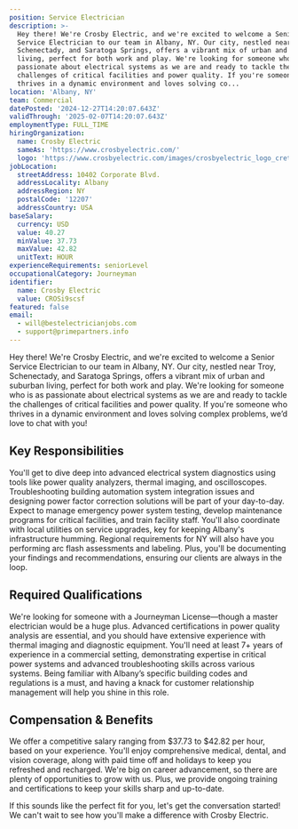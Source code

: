 ```yaml
---
position: Service Electrician
description: >-
  Hey there! We're Crosby Electric, and we're excited to welcome a Senior
  Service Electrician to our team in Albany, NY. Our city, nestled near Troy,
  Schenectady, and Saratoga Springs, offers a vibrant mix of urban and suburban
  living, perfect for both work and play. We're looking for someone who is as
  passionate about electrical systems as we are and ready to tackle the
  challenges of critical facilities and power quality. If you're someone who
  thrives in a dynamic environment and loves solving co...
location: 'Albany, NY'
team: Commercial
datePosted: '2024-12-27T14:20:07.643Z'
validThrough: '2025-02-07T14:20:07.643Z'
employmentType: FULL_TIME
hiringOrganization:
  name: Crosby Electric
  sameAs: 'https://www.crosbyelectric.com/'
  logo: 'https://www.crosbyelectric.com/images/crosbyelectric_logo_crete.png'
jobLocation:
  streetAddress: 10402 Corporate Blvd.
  addressLocality: Albany
  addressRegion: NY
  postalCode: '12207'
  addressCountry: USA
baseSalary:
  currency: USD
  value: 40.27
  minValue: 37.73
  maxValue: 42.82
  unitText: HOUR
experienceRequirements: seniorLevel
occupationalCategory: Journeyman
identifier:
  name: Crosby Electric
  value: CROSi9scsf
featured: false
email:
  - will@bestelectricianjobs.com
  - support@primepartners.info
---
```




Hey there! We're Crosby Electric, and we're excited to welcome a Senior Service Electrician to our team in Albany, NY. Our city, nestled near Troy, Schenectady, and Saratoga Springs, offers a vibrant mix of urban and suburban living, perfect for both work and play. We're looking for someone who is as passionate about electrical systems as we are and ready to tackle the challenges of critical facilities and power quality. If you're someone who thrives in a dynamic environment and loves solving complex problems, we’d love to chat with you!

## Key Responsibilities
You'll get to dive deep into advanced electrical system diagnostics using tools like power quality analyzers, thermal imaging, and oscilloscopes. Troubleshooting building automation system integration issues and designing power factor correction solutions will be part of your day-to-day. Expect to manage emergency power system testing, develop maintenance programs for critical facilities, and train facility staff. You'll also coordinate with local utilities on service upgrades, key for keeping Albany's infrastructure humming. Regional requirements for NY will also have you performing arc flash assessments and labeling. Plus, you'll be documenting your findings and recommendations, ensuring our clients are always in the loop.

## Required Qualifications
We're looking for someone with a Journeyman License—though a master electrician would be a huge plus. Advanced certifications in power quality analysis are essential, and you should have extensive experience with thermal imaging and diagnostic equipment. You'll need at least 7+ years of experience in a commercial setting, demonstrating expertise in critical power systems and advanced troubleshooting skills across various systems. Being familiar with Albany’s specific building codes and regulations is a must, and having a knack for customer relationship management will help you shine in this role.

## Compensation & Benefits
We offer a competitive salary ranging from $37.73 to $42.82 per hour, based on your experience. You'll enjoy comprehensive medical, dental, and vision coverage, along with paid time off and holidays to keep you refreshed and recharged. We're big on career advancement, so there are plenty of opportunities to grow with us. Plus, we provide ongoing training and certifications to keep your skills sharp and up-to-date.

If this sounds like the perfect fit for you, let's get the conversation started! We can't wait to see how you'll make a difference with Crosby Electric.
